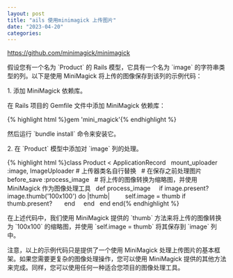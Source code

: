 ```yaml
---
layout: post
title: "ails 使用minimagick 上传图片"
date: "2023-04-20"
categories: 
---
```

<p><a href="https://github.com/minimagick/minimagick">https://github.com/minimagick/minimagick</a></p>
<p>假设您有一个名为 `Product` 的 Rails 模型，它具有一个名为 `image` 的字符串类型的列。以下是使用 MiniMagick 将上传的图像保存到该列的示例代码：</p>
<p>1. 添加 MiniMagick 依赖库。</p>
<p>在 Rails 项目的 Gemfile 文件中添加 MiniMagick 依赖库：</p>
{% highlight html %}gem &#39;mini_magick&#39;{% endhighlight %}
<p>然后运行 `bundle install` 命令来安装它。</p>
<p>2. 在 `Product` 模型中添加对 `image` 列的处理。</p>
{% highlight html %}class Product &lt; ApplicationRecord
&nbsp; mount_uploader :image, ImageUploader # 上传器类名自行替换
&nbsp; # 在保存之前处理图片
&nbsp; before_save :process_image
&nbsp; # 将上传的图像转换为缩略图，并使用 MiniMagick 作为图像处理工具
&nbsp; def process_image
&nbsp;&nbsp;&nbsp; if image.present?
&nbsp;&nbsp;&nbsp;&nbsp;&nbsp; image.thumb(&#39;100x100&#39;) do |thumb|
&nbsp;&nbsp;&nbsp;&nbsp;&nbsp;&nbsp;&nbsp; self.image = thumb if thumb.present?
&nbsp;&nbsp;&nbsp;&nbsp;&nbsp; end
&nbsp;&nbsp;&nbsp; end
&nbsp; end
end{% endhighlight %}
<p>在上述代码中，我们使用 MiniMagick 提供的 `thumb` 方法来将上传的图像转换为 `100x100` 的缩略图，并使用 `self.image = thumb` 将其保存到 `image` 列中。</p>
<p>注意，以上的示例代码只是提供了一个使用 MiniMagick 处理上传图片的基本框架。如果您需要更复杂的图像处理操作，您可以使用 MiniMagick 提供的其他方法来完成。同样，您可以使用任何一种适合您项目的图像处理工具。</p>
